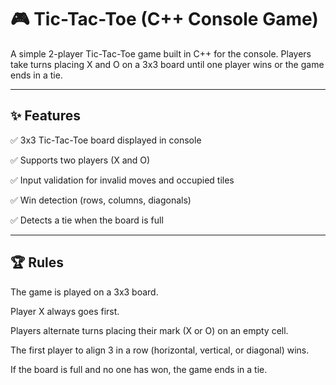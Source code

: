 # 🎮 Tic-Tac-Toe (C++ Console Game)

A simple 2-player Tic-Tac-Toe game built in C++ for the console.
Players take turns placing X and O on a 3x3 board until one player wins or the game ends in a tie.

---

## ✨ Features

✅ 3x3 Tic-Tac-Toe board displayed in console

✅ Supports two players (X and O)

✅ Input validation for invalid moves and occupied tiles

✅ Win detection (rows, columns, diagonals)

✅ Detects a tie when the board is full

---


## 🏆 Rules

The game is played on a 3x3 board.

Player X always goes first.

Players alternate turns placing their mark (X or O) on an empty cell.

The first player to align 3 in a row (horizontal, vertical, or diagonal) wins.

If the board is full and no one has won, the game ends in a tie.
